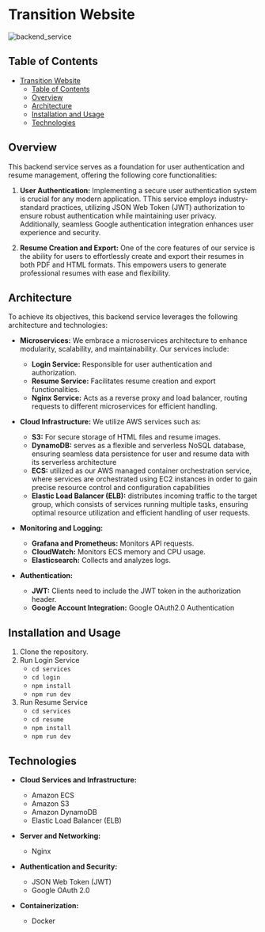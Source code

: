 # Transition Website
![backend_service](https://github.com/tiffany831101/transition_website/assets/39373272/9478e494-9e03-448d-8862-42bf3b7b29f2)

## Table of Contents
- [Transition Website](#transition-website)
  - [Table of Contents](#table-of-contents)
  - [Overview](#overview)
  - [Architecture](#architecture)
  - [Installation and Usage](#installation-and-usage)
  - [Technologies](#technologies)

## Overview
This backend service serves as a foundation for user authentication and resume management, offering the following core functionalities:

1. **User Authentication:** Implementing a secure user authentication system is crucial for any modern application. TThis service employs industry-standard practices, utilizing JSON Web Token (JWT) authorization to ensure robust authentication while maintaining user privacy. Additionally, seamless Google authentication integration enhances user experience and security.

2. **Resume Creation and Export:** One of the core features of our service is the ability for users to effortlessly create and export their resumes in both PDF and HTML formats. This empowers users to generate professional resumes with ease and flexibility.

## Architecture
To achieve its objectives, this backend service leverages the following architecture and technologies:
- **Microservices:** We embrace a microservices architecture to enhance modularity, scalability, and maintainability. Our services include:
  - **Login Service:** Responsible for user authentication and authorization.
  - **Resume Service:** Facilitates resume creation and export functionalities.
  - **Nginx Service:** Acts as a reverse proxy and load balancer, routing requests to different microservices for efficient handling.


- **Cloud Infrastructure:** We utilize AWS services such as:
  - **S3:** For secure storage of HTML files and resume images.
  - **DynamoDB:** serves as a flexible and serverless NoSQL database, ensuring seamless data persistence for user and resume data with its serverless architecture
  - **ECS:** utilized as our AWS managed container orchestration service, where services are orchestrated using EC2 instances in order to gain precise resource control and configuration capabilities
  - **Elastic Load Balancer (ELB):** distributes incoming traffic to the target group, which consists of services running multiple tasks, ensuring optimal resource utilization and efficient handling of user requests.

- **Monitoring and Logging:** 
  - **Grafana and Prometheus:** Monitors API requests.
  - **CloudWatch:** Monitors ECS memory and CPU usage.
  - **Elasticsearch:** Collects and analyzes logs.
- **Authentication:**
  - **JWT:** Clients need to include the JWT token in the authorization header.
  - **Google Account Integration:** Google OAuth2.0 Authentication

## Installation and Usage

1. Clone the repository.
2. Run Login Service
   - `cd services`
   - `cd login`
   - `npm install`
   - `npm run dev`
3. Run Resume Service
   - `cd services`
   - `cd resume`
   - `npm install`
   - `npm run dev`

## Technologies
  - **Cloud Services and Infrastructure:**
    - Amazon ECS
    - Amazon S3
    - Amazon DynamoDB
    - Elastic Load Balancer (ELB)
  - **Server and Networking:**

    - Nginx

  - **Authentication and Security:**
    - JSON Web Token (JWT)
    - Google OAuth 2.0

  - **Containerization:**
    - Docker
